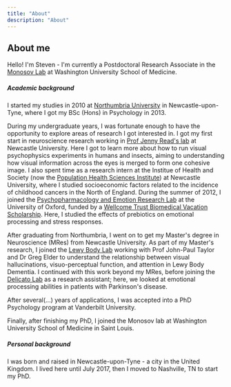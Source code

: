 ```yaml
---
title: "About"
description: "About"
---
```


## About me

Hello! I'm Steven - I'm currently a Postdoctoral Research Associate in the [Monosov Lab](https://neuroscience.wustl.edu/people/ilya-monosov-phd/) at Washington University School of Medicine. 


##### Academic background

I started my studies in 2010 at [Northumbria University](https://www.northumbria.ac.uk/about-us/academic-departments/psychology/) in Newcastle-upon-Tyne, where I got my BSc (Hons) in Psychology in 2013. 

During my undergraduate years, I was fortunate enough to have the opportunity to explore areas of research I got interested in. I got my first start in neuroscience research working in [Prof Jenny Read's lab](https://www.jennyreadresearch.com/) at Newcastle University. Here I got to learn more about how to run visual psychophysics experiments in humans and insects, aiming to understanding how visual information across the eyes is merged to form one cohesive image. I also spent time as a research intern at the Institue of Health and Society (now the [Population Health Sciences Institute](https://www.ncl.ac.uk/medical-sciences/research/institutes/population-health/)) at Newcastle University, where I studied socioeconomic factors related to the incidence of childhood cancers in the North of England. During the summer of 2012, I joined the [Psychopharmacology and Emotion Research Lab](https://www.psych.ox.ac.uk/research/psychopharmacology-and-emotion-research-laboratory) at the University of Oxford, funded by a [Wellcome Trust Biomedical Vacation Scholarship](https://wellcome.org/grant-funding/schemes/biomedical-vacation-scholarships). Here, I studied the effects of prebiotics on emotional processing and stress responses.

After graduating from Northumbria, I went on to get my Master's degree in Neuroscience (MRes) from Newcastle University. As part of my Master's research, I joined the [Lewy Body Lab](https://www.lewybodylab.org/home) working with Prof John-Paul Taylor and Dr Greg Elder to understand the relationship between visual hallucinations, visuo-perceptual function, and attention in Lewy Body Dementia. I continued with this work beyond my MRes, before joining the [Delicato Lab](http://delicato.org/Delicato/Research.html) as a research assistant; here, we looked at emotional processing abilities in patients with Parkinson's disease.


After several(...) years of applications, I was accepted into a PhD Psychology program at Vanderbilt University.

Finally, after finishing my PhD, I joined the Monosov lab at Washington University School of Medicine in Saint Louis.


##### Personal background
I was born and raised in Newcastle-upon-Tyne - a city in the United Kingdom. I lived here until July 2017, then I moved to Nashville, TN to start my PhD.

